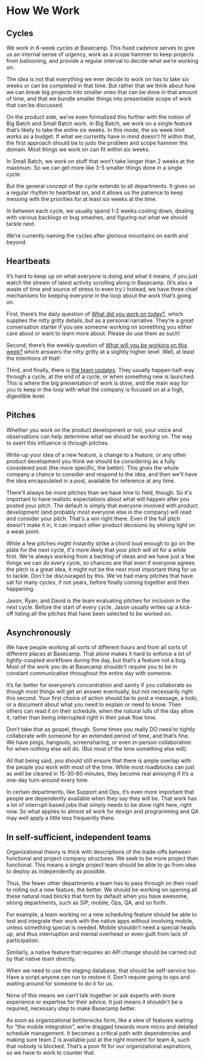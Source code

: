 # How We Work

## Cycles

We work in 6-week cycles at Basecamp. This fixed cadence serves to give us an internal sense of urgency, work as a scope hammer to keep projects from ballooning, and provide a regular interval to decide what we’re working on.

The idea is not that everything we ever decide to work on has to take six weeks or can be completed in that time. But rather that we think about how we can break big projects into smaller ones that can be done in that amount of time, and that we bundle smaller things into presentable scope of work that can be discussed.

On the product side, we’ve even formalized this further with the notion of Big Batch and Small Batch work. In Big Batch, we work on a single feature that’s likely to take the entire six weeks. In this mode, the six week limit works as a budget. If what we currently have in mind doesn’t fit within that, the first approach should be to judo the problem and scope hammer the domain. Most things we work on can fit within six weeks.

In Small Batch, we work on stuff that won’t take longer than 2 weeks at the maximum. So we can get more like 3-5 smaller things done in a single cycle.

But the general concept of the cycle extends to all departments. It gives us a regular rhythm to heartbeat on, and it allows us the patience to keep messing with the priorities for at least six weeks at the time.

In between each cycle, we usually spend 1-2 weeks cooling down, dealing with various backlogs or bug smashes, and figuring out what we should tackle next.

We’re currently naming the cycles after glorious mountains on earth and beyond.

## Heartbeats

It’s hard to keep up on what everyone is doing and what it means, if you just watch the stream of latest activity scrolling along in Basecamp. (It’s also a waste of time and source of stress to even try.) Instead, we have three chief mechanisms for keeping everyone in the loop about the work that’s going on. 

First, there’s the daily question of [What did you work on today?](https://3.basecamp.com/2914079/buckets/431372/questions/80177203), which supplies the nitty gritty details, but as a personal narrative. They’re a great conversation starter if you see someone working on something you either care about or want to learn more about. Please do use them as such!

Second, there’s the weekly question of [What will you be working on this week?](https://3.basecamp.com/2914079/buckets/431372/questions/61224583) which answers the nitty gritty at a slightly higher level. Well, at least the intentions of that!

Third, and finally, there is [the team updates](https://3.basecamp.com/2914079/buckets/431372/message_boards/61224577). They usually happen half-way through a cycle, at the end of a cycle, or when something new is launched. This is where the big presentation of work is done, and the main way for you to keep in the loop with what the company is focused on at a high, digestible level. 

## Pitches

Whether you work on the product development or not, your voice and observations can help determine what we should be working on. The way to exert this influence is through pitches. 

Write-up your idea of a new feature, a change to a feature, or any other product development you think we should be considering as a fully considered post (the more specific, the better). This gives the whole company a chance to consider and respond to the idea, and then we'll have the idea encapsulated in a post, available for reference at any time.

There'll always be more pitches than we have time to field, though. So it's important to have realistic expectations about what will happen after you posted your pitch. The default is simply that everyone involved with product development (and probably most everyone else in the company) will read and consider your pitch. That's a win right there. Even if the full pitch doesn't make it in, it can impact other product decisions by shining light on a weak point.

While a few pitches might instantly strike a chord loud enough to go on the plate for the next cycle, it's more likely that your pitch will sit for a while first. We're always working from a backlog of ideas and we have just a few things we can do every cycle, so chances are that even if everyone agrees the pitch is a great idea, it might not be the next most important thing for us to tackle. Don't be discouraged by this. We've had many pitches that have sat for many cycles, if not years, before finally coming together and then happening.

Jason, Ryan, and David is the team evaluating pitches for inclusion in the next cycle. Before the start of every cycle, Jason usually writes up a kick-off listing all the pitches that have been selected to be worked on.

## Asynchronously

We have people working all sorts of different hours and from all sorts of different places at Basecamp. That alone makes it hard to enforce a lot of tightly-coupled workflows during the day, but that’s a feature not a bug. Most of the work you do at Basecamp shouldn’t require you to be in constant communication throughout the entire day with someone.

It’s far better for everyone’s concentration and sanity if you collaborate as though most things will get an answer eventually, but not necessarily right this second. Your first choice of action should be to post a message, a todo, or a document about what you need to explain or need to know. Then others can read it on their schedule, when the natural lulls of the day allow it, rather than being interrupted right in their peak flow time.

Don’t take that as gospel, though. Some times you really DO need to tightly collaborate with someone for an extended period of time, and that’s fine. We have pings, hangouts, screensharing, or even in-person collaboration for when nothing else will do. (But most of the time something else will).

All that being said, you should still ensure that there is ample overlap with the people you work with most of the time. While most roadblocks can just as well be cleared in 15-30-60 minutes, they become real annoying if it’s a one-day turn-around every time.

In certain departments, like Support and Ops, it’s even more important that people are dependently available when they say they will be. That work has a lot of interrupt-based jobs that simply needs to be done right here, right now. So what applies to almost all work for design and programming and QA may well apply a little less frequently there.

## In self-sufficient, independent teams

Organizational theory is thick with descriptions of the trade-offs between functional and project company structures. We seek to be more project than functional. This means a single project team should be able to go from idea to deploy as independently as possible.

Thus, the fewer other departments a team has to pass through on their road to rolling out a new feature, the better. We should be working on opening all these natural road blocks that form by default when you have awesome, strong departments, such as SIP, mobile, Ops, QA, and so forth.

For example, a team working on a new scheduling feature should be able to test and integrate their work with the native apps without involving mobile, unless something special is needed. Mobile shouldn’t need a special heads up, and thus interruption and mental overhead or even guilt from lack of participation.

Similarly, a native feature that requires an API change should be carried out by that native team directly.

When we need to use the staging database, that should be self-service too. Have a script anyone can run to restore it. Don’t require going to ops and waiting around for someone to do it for us.

None of this means we can’t talk together or ask experts with more experience or expertise for their advice. It just means it shouldn’t be a required, necessary step to make Basecamp better.

As soon as organizational bottlenecks form, like a slew of features waiting for “the mobile integration”, we’re dragged towards more micro and detailed schedule management. It becomes a critical path with dependencies and making sure team Z is available just at the right moment for team A, such that nobody is blocked. That’s a poor fit for our organizational aspirations, so we have to work to counter that.
